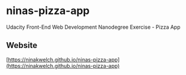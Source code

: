 # ninas-pizza-app
Udacity Front-End Web Development Nanodegree Exercise - Pizza App

## Website

[https://ninakwelch.github.io/ninas-pizza-app](https://ninakwelch.github.io/ninas-pizza-app)

